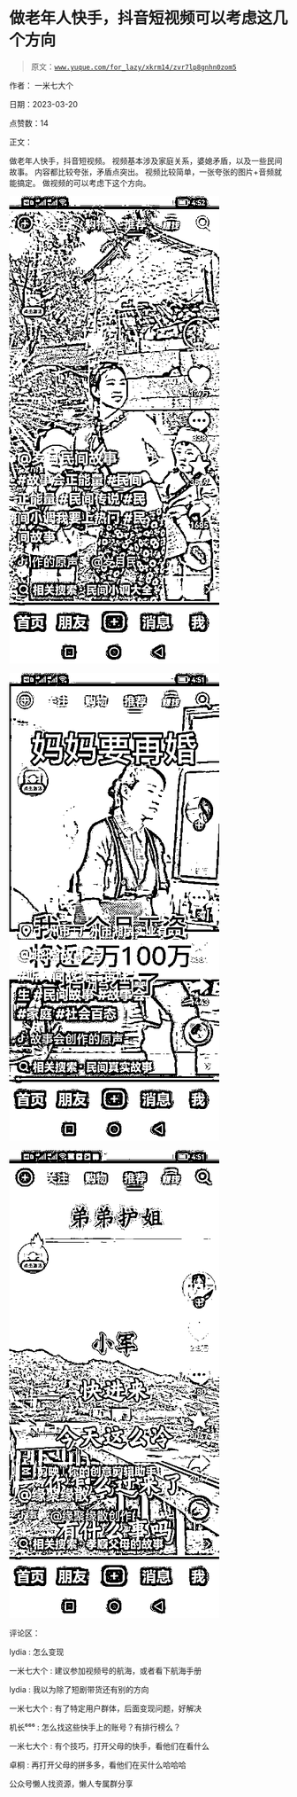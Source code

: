 # 做老年人快手，抖音短视频可以考虑这几个方向

> 原文：[`www.yuque.com/for_lazy/xkrm14/zvr7lp8gnhn0zom5`](https://www.yuque.com/for_lazy/xkrm14/zvr7lp8gnhn0zom5)



作者： 一米七大个



日期：2023-03-20



点赞数：14



正文：



做老年人快手，抖音短视频。 视频基本涉及家庭关系，婆媳矛盾，以及一些民间故事。 内容都比较夸张，矛盾点突出。 视频比较简单，一张夸张的图片+音频就能搞定。 做视频的可以考虑下这个方向。



![](img/4a01ff6825f0cc02a352a15efda5ccf0.png)  

![](img/4e7c25eee09ec7f2071c1bc0d779c880.png)  

![](img/0a35ddb204414a40e9ea798ff5f17979.png)  

评论区：



lydia : 怎么变现



一米七大个 : 建议参加视频号的航海，或者看下航海手册



lydia : 我以为除了短剧带货还有别的方向



一米七大个 : 有了特定用户群体，后面变现问题，好解决



机长⁶⁶⁶ : 怎么找这些快手上的账号？有排行榜么？



一米七大个 : 有个技巧，打开父母的快手，看他们在看什么



卓桐 : 再打开父母的拼多多，看他们在买什么哈哈哈



公众号懒人找资源，懒人专属群分享

</ne-p></ne-p></ne-p>